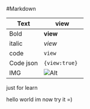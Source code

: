 #Markdown

| Text | view |
|------|----------|
| Bold | **view** |
| italic | *view* |
| code | `view` |
| Code json | ```{view:true} ``` |
| IMG | ![Alt]() |

just for learn

hello world im now try it =)

